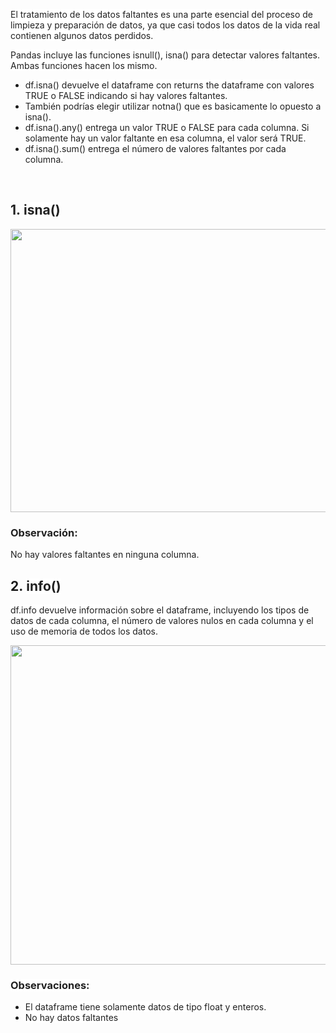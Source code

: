 <p><span style="color:#212121"><span style="background-color:#ffffff">El tratamiento de los datos faltantes es una parte esencial del proceso de limpieza y preparación de datos, ya que casi todos los datos de la vida real contienen algunos datos perdidos.</span></span></p>

<p><span style="color:#212121"><span style="background-color:#ffffff">Pandas incluye las funciones </span></span><span style="color:#212121"><span style="background-color:#ffffff">isnull()</span></span><span style="color:#212121"><span style="background-color:#ffffff">, </span></span><span style="color:#212121"><span style="background-color:#ffffff">isna()</span></span><span style="color:#212121"><span style="background-color:#ffffff"> para detectar valores faltantes. Ambas funciones hacen los mismo.</span></span></p>

<ul>
	<li style="list-style-type:disc"><span style="color:#212121"><span style="background-color:#ffffff">df.isna()</span></span><span style="color:#212121"><span style="background-color:#ffffff"> devuelve el dataframe con returns the dataframe con valores TRUE o FALSE indicando si hay valores faltantes. </span></span></li>
	<li style="list-style-type:disc"><span style="color:#212121"><span style="background-color:#ffffff">También podrías elegir utilizar </span></span><span style="color:#212121"><span style="background-color:#ffffff">notna()</span></span><span style="color:#212121"><span style="background-color:#ffffff"> que es basicamente lo opuesto a isna().</span></span></li>
	<li style="list-style-type:disc"><span style="color:#212121"><span style="background-color:#ffffff">df.isna().any()</span></span><span style="color:#212121"><span style="background-color:#ffffff"> entrega un valor TRUE o FALSE para cada columna. Si solamente hay un valor faltante en esa columna, el valor será TRUE.</span></span></li>
	<li style="list-style-type:disc"><span style="color:#212121"><span style="background-color:#ffffff">df.isna().sum()</span></span><span style="color:#212121"><span style="background-color:#ffffff"> entrega el número de valores faltantes por cada columna.</span></span></li>
</ul>

<p>&nbsp;</p>

<h2><span style="color:#212121">1.&nbsp;</span><span style="color:#212121"><span style="background-color:#ffffff">isna()</span></span></h2>

<p style="text-align:center"><img alt="" height="453" src="https://dphi-courses.s3.ap-south-1.amazonaws.com/introduction-to-eda/Module2/ss10.png" width="549" /></p>

<h3><span style="color:#212121"><strong>Observación:</strong></span></h3>

<p><span style="color:#212121">No hay valores faltantes en ninguna columna.</span></p>

<h2>2.&nbsp;<span style="color:#212121"><span style="background-color:#ffffff">info()</span></span></h2>

<p><span style="color:#212121"><span style="background-color:#ffffff">df.info devuelve información sobre el dataframe, incluyendo los tipos de datos de cada columna, el número de valores nulos en cada columna y el uso de memoria de todos los datos.</span></span></p>

<p style="text-align:center"><img alt="" height="511" src="https://dphi-courses.s3.ap-south-1.amazonaws.com/introduction-to-eda/Module2/ss11.png" width="629" /></p>

<h3><span style="color:#212121"><span style="background-color:#ffffff"><strong>Observaciones:</strong></span></span></h3>

<ul>
	<li style="list-style-type:disc"><span style="color:#212121"><span style="background-color:#ffffff">El dataframe tiene solamente datos de tipo float y enteros.</span></span></li>
	<li style="list-style-type:disc"><span style="color:#212121"><span style="background-color:#ffffff">No hay datos faltantes</span></span></li>
</ul>